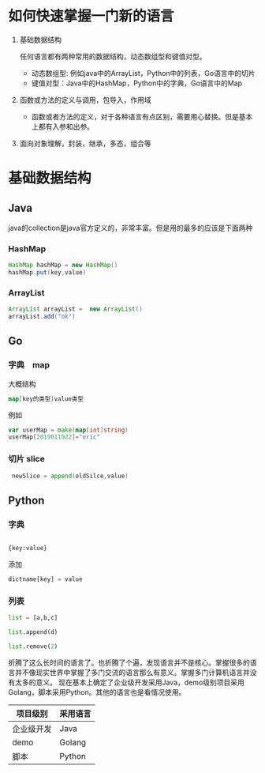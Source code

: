 如何快速掌握一门新的语言
===

1. 基础数据结构

    任何语言都有两种常用的数据结构，动态数组型和键值对型。
    
    * 动态数组型: 例如java中的ArrayList，Python中的列表，Go语言中的切片
    * 键值对型：Java中的HashMap，Python中的字典，Go语言中的Map
1. 函数或方法的定义与调用，包导入，作用域
    * 函数或者方法的定义，对于各种语言有点区别，需要用心替换。但是基本上都有入参和出参。
1. 面向对象理解，封装，继承，多态，组合等


# 基础数据结构

## Java
java的collection是java官方定义的，非常丰富。但是用的最多的应该是下面两种
### HashMap
```java
HashMap hashMap = new HashMap()
hashMap.put(key,value)

```

### ArrayList

```java
ArrayList arrayList =  new ArrayList()
arrayList.add("ok")
```

## Go

### 字典　map

大概结构
```go
map[key的类型]value类型
```
例如
```go
var userMap = make(map[int]string)
userMap[2019011922]="eric"
```

### 切片 slice

```go
 newSlice = append(oldSilce,value)
```

## Python

### 字典
```python

{key:value}

```
添加
```python
dictname[key] = value
```
### 列表

```python
list = [a,b,c]

list.append(d)

list.remove(2)
```



折腾了这么长时间的语言了。也折腾了个遍，发现语言并不是核心。掌握很多的语言并不像现实世界中掌握了多门交流的语言那么有意义。掌握多门计算机语言并没有太多的意义。
现在基本上确定了企业级开发采用Java，demo级别项目采用Golang，脚本采用Python。其他的语言也是看情况使用。

项目级别 | 采用语言
--- | ---
 企业级开发 | Java
 demo | Golang
 脚本 | Python
